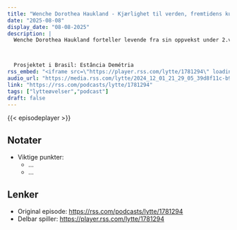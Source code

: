 ```yaml
---
title: "Wenche Dorothea Haukland - Kjærlighet til verden, fremtidens kunst og eurytmi"
date: "2025-08-08"
display_date: "08-08-2025"
description: |
  Wenche Dorothea Haukland forteller levende fra sin oppvekst under 2.verdenskrig, etterkrigstiden, og eventyr til sør-amerika.



  Prosjektet i Brasil: Estância Demétria
rss_embed: "<iframe src=\"https://player.rss.com/lytte/1781294\" loading=\"lazy\" style=\"width:100%;height:180px;border:0;overflow:hidden;\" title=\"Wenche Dorothea Haukland - Kjærlighet til verden, fremtidens kunst og eurytmi\"></iframe>"
audio_url: "https://media.rss.com/lytte/2024_12_01_21_29_05_39d8f11c-b976-4fe6-82fa-2c212d82685e.mp3"
link: "https://rss.com/podcasts/lytte/1781294"
tags: ["lytteøvelser","podcast"]
draft: false
---
```

{{< episodeplayer >}}

## Notater
- Viktige punkter:
  - …
  - …

## Lenker
- Original episode: https://rss.com/podcasts/lytte/1781294
- Delbar spiller: https://player.rss.com/lytte/1781294

